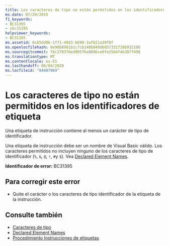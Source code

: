 ```yaml
---
title: Los caracteres de tipo no están permitidos en los identificadores de etiqueta
ms.date: 07/20/2015
f1_keywords:
- BC31395
- vbc31395
helpviewer_keywords:
- BC31395
ms.assetid: 6c65dd06-1ff1-49d3-b698-3afb21a39f0f
ms.openlocfilehash: 6e90b8981b1c7cb140b849d6d57331f38b932106
ms.sourcegitcommit: f8c270376ed905f6a8896ce0fe25b4f4b38ff498
ms.translationtype: MT
ms.contentlocale: es-ES
ms.lasthandoff: 06/04/2020
ms.locfileid: "84407969"
---
```

# <a name="type-characters-are-not-allowed-in-label-identifiers"></a>Los caracteres de tipo no están permitidos en los identificadores de etiqueta
Una etiqueta de instrucción contiene al menos un carácter de tipo de identificador.  
  
 Una etiqueta de instrucción debe ser un nombre de Visual Basic válido. Los caracteres permitidos no incluyen ninguno de los caracteres de tipo de identificador (`%`, `&`, `@`, `!`, `#`y `$`). Vea [Declared Element Names](../programming-guide/language-features/declared-elements/declared-element-names.md).  
  
 **Identificador de error:** BC31395  
  
## <a name="to-correct-this-error"></a>Para corregir este error  
  
- Quite el carácter o los caracteres de tipo identificador de la etiqueta de la instrucción.  
  
## <a name="see-also"></a>Consulte también

- [Caracteres de tipo](../programming-guide/language-features/data-types/type-characters.md)
- [Declared Element Names](../programming-guide/language-features/declared-elements/declared-element-names.md)
- [Procedimiento Instrucciones de etiquetas](../programming-guide/program-structure/how-to-label-statements.md)
